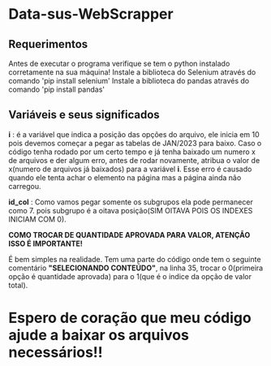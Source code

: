 # Data-sus-WebScrapper

## Requerimentos
Antes de executar o programa verifique se tem o python instalado corretamente na sua máquina!
Instale a biblioteca do Selenium através do comando 'pip install selenium'
Instale a biblioteca do pandas através do comando 'pip install pandas'

## Variáveis e seus significados
**i** : é a variável que indica a posição das opções do arquivo, ele inicia em 10 pois devemos começar a pegar as tabelas de JAN/2023 para baixo. Caso o código tenha rodado por um certo tempo e já tenha baixado um numero x de arquivos e der algum erro, antes de rodar novamente, atribua o valor de x(numero de arquivos já baixados) para a variável **i**. Esse erro é causado quando ele tenta achar o elemento na página mas a página ainda não carregou. 


**id_col** : Como vamos pegar somente os subgrupos ela pode permanecer como 7. pois subgrupo é a oitava posição(SIM OITAVA POIS OS INDEXES INICIAM COM 0).


**COMO TROCAR DE QUANTIDADE APROVADA PARA VALOR, ATENÇÃO ISSO É IMPORTANTE!**

É bem simples na realidade. Tem uma parte do código onde tem o seguinte comentário **"SELECIONANDO CONTEÚDO"**, na linha 35, trocar o 0(primeira opção é quantidade aprovada) para o 1(que é o indice da opção de valor total).

# Espero de coração que meu código ajude a baixar os arquivos necessários!!

